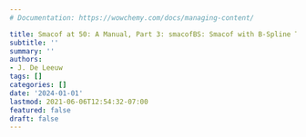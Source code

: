 ```yaml
---
# Documentation: https://wowchemy.com/docs/managing-content/

title: Smacof at 50: A Manual, Part 3: smacofBS: Smacof with B-Spline Transformations
subtitle: ''
summary: ''
authors:
- J. De Leeuw
tags: []
categories: []
date: '2024-01-01'
lastmod: 2021-06-06T12:54:32-07:00
featured: false
draft: false
---
```

